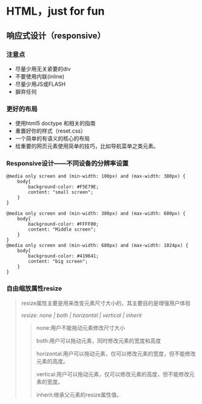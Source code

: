 # HTML，just for fun 

## 响应式设计（responsive）

### 注意点
+ 尽量少用无关紧要的div
+ 不要使用内联(inline)
+ 尽量少用JS或FLASH
+ 摒弃任何

### 更好的布局
- 使用html5 doctype 和相关的指南
- 重置好你的样式（reset.css）
- 一个简单的有语义的核心的布局
- 给重要的网页元素使用简单的技巧，比如导航菜单之类元素。


### Responsive设计——不同设备的分辨率设置

	@media only screen and (min-width: 100px) and (max-width: 380px) {
		body{
			background-color: #F5E79E;
			content: "small screen";
		}
	}

	@media only screen and (min-width: 380px) and (max-width: 680px) {
		body{
			background-color: #FFFF00;
			content: "Middle screen";
		}
	}
	@media only screen and (min-width: 680px) and (max-width: 1024px) {
		body{
			background-color: #419641;
			content: "big screen";
		}
	}
### 自由缩放属性resize
> resize属性主要是用来改变元素尺寸大小的，其主要目的是增强用户体验
>
> *resize: none | both | horizontal | vertical | inherit*
>> none:用户不能拖动元素修改尺寸大小
>>
>>both:用户可以拖动元素，同时修改元素的宽度和高度
>>
>>horizontal:用户可以拖动元素，仅可以修改元素的宽度，但不能修改元素的高度。
>>
>>vertical:用户可以拖动元素，仅可以修改元素的高度，但不能修改元素的宽度。
>>
>>inherit:继承父元素的resize属性值。
	

	



